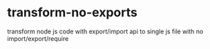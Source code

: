 # transform-no-exports
transform node js code with export/import api to single js file with no import/export/require
